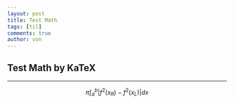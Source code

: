 ```yaml
---
layout: post
title: Test Math
tags: [til]
comments: true
author: von
---
```

## Test Math by KaTeX
---

$$
\pi \int_{a}^{b}|f^2(x_{R})-f^2(x_{L})|dx
$$

